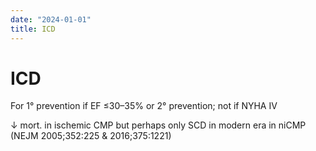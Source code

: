 ```yaml
---
date: "2024-01-01"
title: ICD
---
```


# ICD


For 1° prevention if EF ≤30–35% or 2° prevention; not if NYHA IV

↓ mort. in ischemic CMP but perhaps only SCD in modern era in niCMP (NEJM 2005;352:225 & 2016;375:1221)
